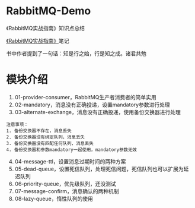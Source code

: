 # RabbitMQ-Demo
《RabbitMQ实战指南》知识点总结


[《RabbitMQ实战指南》](https://book.douban.com/subject/27591386/)笔记

书中作者提到了一句话：知是行之始，行是知之成。诸君共勉

# 模块介绍
1. 01-provider-consumer，RabbitMQ生产者消费者的简单实用
2. 02-mandatory，消息没有正确投递，设置mandatory参数进行处理
3. 03-alternate-exchange，消息没有正确投递，使用备份交换器进行处理
```$xslt
注意事项：
1. 备份交换器不存在，消息丢失
2. 备份交换器没有绑定队列，消息丢失
3. 备份交换器没有匹配任何队列，消息丢失
4. 备份交换器和参数mandatory一起使用，mandatory参数无效
```
4. 04-message-ttl，设置消息过期时间的两种方案
5. 05-dead-queue，设置死信队列，处理死信问题，死信队列也可以扩展为延迟队列
6. 06-priority-queue，优先级队列，还没测试
7. 07-message-confirm，消息确认的两种机制
8. 08-lazy-queue，惰性队列的使用